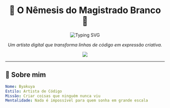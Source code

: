 <h1 align="center">🌸 O Nêmesis do Magistrado Branco 🌸</h1>

<p align="center">
  <img src="https://readme-typing-svg.demolab.com?font=Fira+Code&size=25&pause=1000&center=true&vCenter=true&width=435&lines=Codando+com+arte...;Criando+o+incomum...;Desenhando+ideias...;Explore+meu+Nemesis!" alt="Typing SVG" />
</p>

<p align="center">
  <em>Um artista digital que transforma linhas de código em expressão criativa.</em>
</p>

<div align="center">
  <img src="https://capsule-render.vercel.app/api?type=waving&color=0:000000,100:ff4fc1&height=300&section=header&text=Nêmesis%20do%20Magistrado%20Branco&fontSize=55&fontColor=ffffff&fontAlign=50&fontAlignY=45" />
</div>



---

## 🧠 Sobre mim

```yaml
Nome: Byakuya
Estilo: Artista de Código
Missão: Criar coisas que ninguém nunca viu
Mentalidade: Nada é impossível para quem sonha em grande escala

